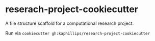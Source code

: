 # reserach-project-cookiecutter
A file structure scaffold for a computational research project.

Run via `cookiecutter gh:kaphillips/research-project-cookiecutter`
